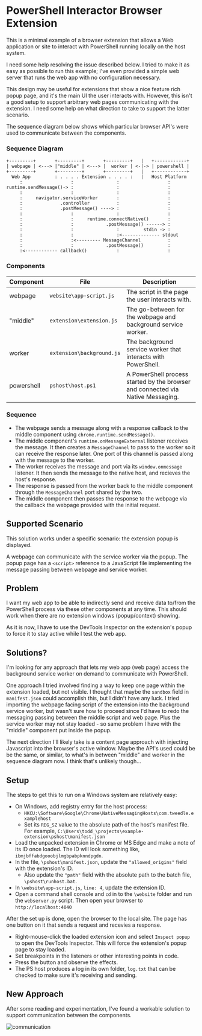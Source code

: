  # PowerShell Interactor Browser Extension
 
This is a minimal example of a browser extension that allows a Web application
or site to interact with PowerShell running locally on the host system.

I need some help resolving the issue described below. I tried to make it as 
easy as possible to run this example; I've even provided a simple web server
that runs the web app with no configuration necessary.

This design may be useful for extensions that show a nice feature rich popup
page, and it's the main UI the user interacts with. However, this isn't a
good setup to support arbitrary web pages communicating with the extension.
I need some help on what direction to take to support the latter scenario.

The sequence diagram below shows which particular browser API's were used to
communicate between the components.

### Sequence Diagram

```console
+---------+       +---------+       +---------+   |   +------------+
| webpage | <---> |"middle" | <---> |  worker | <-|-> | powershell |
+---------+       +---------+       +---------+   |   +------------+
  Web App         : . . . . Extension . . . . :   |   Host Platform
     :                  :                :                  :
runtime.sendMessage()-> :                :                  :
     :                  :                :                  :
     :     navigator.serviceWorker       :                  :
     :              .controller          :                  :
     :              .postMessage() ----> :                  :
     :                  :                :                  :
     :                  :     runtime.connectNative()       :
     :                  :            .postMessage() ------> :
     :                  :                :         stdin -> :
     :                  :                :<-------------- stdout
     :                  :<--------- MessageChannel          :
     :                  :            .postMessage()         :
     :<------------ callback()           :                  :

```
### Components
|Component|File|Description|
|---------|----|-----------|
|webpage  |`website\app-script.js`|The script in the page the user interacts with.|
|"middle" |`extension\extension.js`|The go-between for the webpage and background service worker.|
|worker   |`extension\background.js`|The background service worker that interacts with PowerShell.|
|powershell|`pshost\host.ps1`|A PowerShell process started by the browser and connected via Native Messaging.|

### Sequence
* The webpage sends a message along with a response callback to the middle 
  component using `chrome.runtime.sendMessage()`.
* The middle component's `runtime.onMessageExternal` listener receives the 
  message. It then creates a `MessageChannel` to pass to the worker so it can
  receive the response later. One port of this channel is passed along with the
  message to the worker.
* The worker receives the message and port via its `window.onmessage` listener.
  It then sends the message to the native host, and recieves the host's 
  response. 
* The response is passed from the worker back to the middle component through
  the `MessageChannel` port shared by the two.
* The middle component then passes the response to the webpage via the callback
  the webpage provided with the initial request.

## Supported Scenario
  
 This solution works under a specific scenario: the extension popup is 
 displayed.
 
 A webpage can communicate with the service worker via the popup. The popup 
 page has a `<script>` reference to a JavaScript file implementing the message
 passing between webpage and service worker.
 
  ## Problem
 
I want my web app to be able to indirectly send and receive data to/from the 
PowerShell process via these other components at any time. This should work
when there are no extension windows (popup/context) showing.

As it is now, I have to use the DevTools Inspector on the extension's popup
to force it to stay active while I test the web app.

## Solutions?

I'm looking for any approach that lets my web app (web page) access the 
background service worker on demand to communicate with PowerShell.

One approach I tried involved finding a way to keep one page within the 
extension loaded, but not visible. I thought that maybe the `sandbox` field in
`manifest.json` could accomplish this, but I didn't have any luck. I tried 
importing the webpage facing script of the extension into the background 
service worker, but wasn't sure how to proceed since I'd have to redo the 
messaging passing between the middle script and web page. Plus the service
worker may not stay loaded - so same problem I have with the "middle" component
put inside the popup.

The next direction I'll likely take is a content page approach with injecting
Javascript into the browser's active window. Maybe the API's used could be 
be the same, or similar, to what's in between "middle" and worker in the
sequence diagram now. I think that's unlikely though...

## Setup

The steps to get this to run on a Windows system are relatively easy:

* On Windows, add registry entry for the host process:
  * `HKCU:\Software\Google\Chrome\NativeMessagingHosts\com.tweedle.examplehost`
  * Set its `REG_SZ` value to the absolute path of the host's manifest file.
    For example, 
    `C:\Users\todd_\projects\example-extension\pshost\manifest.json` 
* Load the unpacked extension in Chrome or MS Edge and make a note of its ID 
  once loaded. The ID will look something like, 
  `ibmjbffabdgooobjlmgbpabpknndpgdn`.
* In the file, `\pshost\manifest.json`, update the `"allowed_origins"` field
  with the extension's ID.
  * Also update the `"path"` field with the absolute path to the batch file,
    `\pshost\runhost.bat`.
* In `\website\app-script.js`, `line: 4`, update the extension ID.
* Open a command shell console and `cd` in to the `\website` folder and run
  the `webserver.py` script. Then open your browser to `http://localhost:4040`

After the set up is done, open the browser to the local site. The page has one
button on it that sends a request and recevies a response.

* Right-mouse-click the loaded extension icon and select `Inspect popup` to open
  the DevTools Inspector. This will force the extension's popup page to stay 
  loaded.
* Set breakpoints in the listeners or other interesting points in code.
* Press the button and observe the effects.
* The PS host produces a log in its own folder, `log.txt` that can be checked to
  make sure it's receiving and sending.
## New Approach

After some reading and experimentation, I've found a workable solution to 
support communication between the components.

![communication](/svg/RPB1Ri8m38RlUGhVjXruWMgQKAFTjeaRvpHu4D74MUm2U_ivRO4nraEb-F_-twxJ9OihCiGUFCKufE2T14h6y3wax8gBmFBTexvBy1Kq3rSfKYA_AnGH2XwmC1hJqGcwGaV6Oa0V9INua5qIE6ANtHR1CQmDfWqeF1hm99YuDlvhyPHKacgnTsBd_7vRQD0arTkRoDmx-QGIxqoPZZhf3lk-cbONard3uWNM3Mm2PoT-zthGnezFjQw2RM2ByXPO0AjWZ8Mfh2Ccz9Mq8zasGCbEnPazevbOtf5Pb_0RB_Wre0R7IJAcXKcOep_qKWxLSQxVvhHZpghHIzg4fCVdnM8-qY1cBDoxx8XfUUvw_IobxNzhgBojqtAcn1V3KZUeFyOF "communication")

